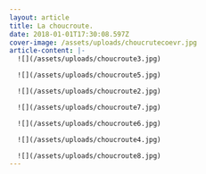 ```yaml
---
layout: article
title: La choucroute.
date: 2018-01-01T17:30:08.597Z
cover-image: /assets/uploads/choucrutecoevr.jpg
article-content: |-
  ![](/assets/uploads/choucroute3.jpg)

  ![](/assets/uploads/choucroute5.jpg)

  ![](/assets/uploads/choucroute2.jpg)

  ![](/assets/uploads/choucroute7.jpg)

  ![](/assets/uploads/choucroute6.jpg)

  ![](/assets/uploads/choucroute4.jpg)

  ![](/assets/uploads/choucroute8.jpg)
---
```


